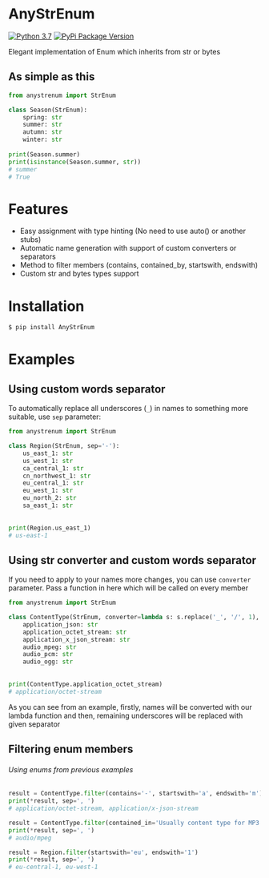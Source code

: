 # AnyStrEnum
[![Python 3.7](https://img.shields.io/badge/Python%203.7-blue.svg)](https://python.org) 
[![PyPi Package Version](https://img.shields.io/pypi/v/AnyStrEnum.svg)](https://pypi.python.org/pypi/AnyStrEnum)

Elegant implementation of Enum which inherits from str or bytes
## As simple as this
```python
from anystrenum import StrEnum

class Season(StrEnum):
    spring: str
    summer: str
    autumn: str
    winter: str
    
print(Season.summer)
print(isinstance(Season.summer, str))
# summer
# True
```

# Features
- Easy assignment with type hinting (No need to use auto() or another stubs)
- Automatic name generation with support of custom converters or separators
- Method to filter members (contains, contained_by, startswith, endswith)
- Custom str and bytes types support

# Installation
```bash
$ pip install AnyStrEnum
```

# Examples
## Using custom words separator
To automatically replace all underscores (`_`) in names to something more suitable, use `sep` parameter:
```python
from anystrenum import StrEnum

class Region(StrEnum, sep='-'):
    us_east_1: str
    us_west_1: str
    ca_central_1: str
    cn_northwest_1: str
    eu_central_1: str
    eu_west_1: str
    eu_north_2: str
    sa_east_1: str
    
    
print(Region.us_east_1)
# us-east-1
```

## Using str converter and custom words separator
If you need to apply to your names more changes, you can use `converter` parameter. Pass a function in here which will be called on every member
```python
from anystrenum import StrEnum

class ContentType(StrEnum, converter=lambda s: s.replace('_', '/', 1), sep='-'):
    application_json: str
    application_octet_stream: str
    application_x_json_stream: str
    audio_mpeg: str
    audio_pcm: str
    audio_ogg: str
    
    
print(ContentType.application_octet_stream)
# application/octet-stream
```
As you can see from an example, firstly, names will be converted with our lambda function and then, 
remaining underscores will be replaced with given separator

## Filtering enum members
###### Using enums from previous examples
```python
result = ContentType.filter(contains='-', startswith='a', endswith='m')
print(*result, sep=', ')
# application/octet-stream, application/x-json-stream

result = ContentType.filter(contained_in='Usually content type for MP3 is audio/mpeg')
print(*result, sep=', ')
# audio/mpeg

result = Region.filter(startswith='eu', endswith='1')
print(*result, sep=', ')
# eu-central-1, eu-west-1
```
